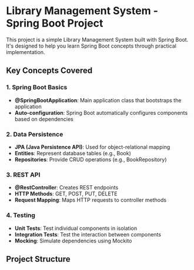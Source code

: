 # Library Management System - Spring Boot Project

This project is a simple Library Management System built with Spring Boot. It's designed to help you learn Spring Boot concepts through practical implementation.

## Key Concepts Covered

### 1. Spring Boot Basics
- **@SpringBootApplication**: Main application class that bootstraps the application
- **Auto-configuration**: Spring Boot automatically configures components based on dependencies

### 2. Data Persistence
- **JPA (Java Persistence API)**: Used for object-relational mapping
- **Entities**: Represent database tables (e.g., Book)
- **Repositories**: Provide CRUD operations (e.g., BookRepository)

### 3. REST API
- **@RestController**: Creates REST endpoints
- **HTTP Methods**: GET, POST, PUT, DELETE
- **Request Mapping**: Maps HTTP requests to controller methods

### 4. Testing
- **Unit Tests**: Test individual components in isolation
- **Integration Tests**: Test the interaction between components
- **Mocking**: Simulate dependencies using Mockito

## Project Structure 